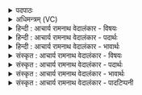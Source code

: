 <details><summary>पदपाठः</summary>

प꣡व꣢꣯मानः। अ꣣भि꣢। स्पृ꣡धः꣢꣯। वि꣡शः꣢꣯। रा꣡जा꣢꣯। इ꣣व। सीदति। य꣢त्। ई꣣म्। ऋण्व꣡न्ति꣢। वे꣣ध꣡सः꣢। ११३२।
</details>

<details><summary>अधिमन्त्रम् (VC)</summary>

- पवमानः सोमः
- असितः काश्यपो देवलो वा
- गायत्री
- षड्जः
</details>

<details><summary>हिन्दी : आचार्य रामनाथ वेदालंकार - विषयः</summary>

आगे फिर गुरु-शिष्य का ही विषय है।
</details>

<details><summary>हिन्दी : आचार्य रामनाथ वेदालंकार - पदार्थः</summary>

पदार्थान्वयभाषाः -  (यत्) जब (ईम्) इस आचार्य को (वेधसः) अन्य विद्वान् गुरु (ऋण्वन्ति) प्राप्त होते हैं, तब यह (विशः) प्रजाओं को (राजा इव) जैसे राजा वैसे (पवमानः) पवित्र आचरणवाला करता हुआ (स्पृधः) विद्यायज्ञ में विघ्न डालनेवाले स्पर्धालुओं को (अभि सीदति) दूर कर देता है ॥५॥ यहाँ उपमालङ्कार है ॥५॥
</details>

<details><summary>हिन्दी : आचार्य रामनाथ वेदालंकार - भावार्थः</summary>

भावार्थभाषाः -  आचार्य दूसरे सुयोग्य गुरुजनों की सहायता से ही छात्रों को विद्वान् और पवित्र हृदयवाला करने में समर्थ होता है ॥५॥
</details>

<details><summary>संस्कृत : आचार्य रामनाथ वेदालंकार - विषयः</summary>

अथ पुनर्गुरुशिष्यविषयमेवाह।
</details>

<details><summary>संस्कृत : आचार्य रामनाथ वेदालंकार - पदार्थः</summary>

पदार्थान्वयभाषाः -  (यत्) यदा (ईम्) एनम् आचार्यम् (वेधसः) विद्वांस अन्ये गुरवः (ऋण्वन्ति) प्राप्नुवन्ति, तदा अयम् (विशः) प्रजाजनान् राजा इव नृपतिरिव, शिष्यान् (पवमानः) पवित्राचरणान् कुर्वन् (स्पृधः) स्पर्धमानान् विद्यायागविघ्नकारिणः (अभि सीदति) अभिभवति ॥५॥ अत्रोपमालङ्कारः ॥५॥
</details>

<details><summary>संस्कृत : आचार्य रामनाथ वेदालंकार - भावार्थः</summary>

भावार्थभाषाः -  आचार्य इतरेषां सुयोग्यानां गुरुजनानां साहाय्येनैव छात्रान् विदुषः पवित्रहृदयांश्च कर्त्तुं पारयति ॥५॥ आचार्य दूसरे सुयोग्य गुरुजनों की सहायता से ही छात्रों को विद्वान् और पवित्र हृदयवाला करने में समर्थ होता है ॥५॥
</details>

<details><summary>संस्कृत : आचार्य रामनाथ वेदालंकार - पादटिप्पनी</summary>

टिप्पणी:   १.ऋ० ९।७।५।
</details>